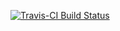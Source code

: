 [![Travis-CI Build Status](https://travis-ci.org/atewari7/rlemon.svg?branch=master)](https://travis-ci.org/atewari7/rlemon)
